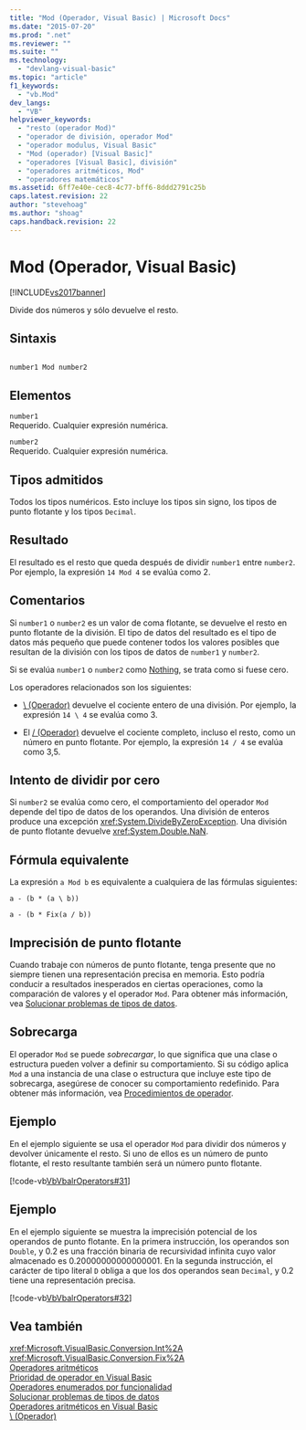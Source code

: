 ```yaml
---
title: "Mod (Operador, Visual Basic) | Microsoft Docs"
ms.date: "2015-07-20"
ms.prod: ".net"
ms.reviewer: ""
ms.suite: ""
ms.technology: 
  - "devlang-visual-basic"
ms.topic: "article"
f1_keywords: 
  - "vb.Mod"
dev_langs: 
  - "VB"
helpviewer_keywords: 
  - "resto (operador Mod)"
  - "operador de división, operador Mod"
  - "operador modulus, Visual Basic"
  - "Mod (operador) [Visual Basic]"
  - "operadores [Visual Basic], división"
  - "operadores aritméticos, Mod"
  - "operadores matemáticos"
ms.assetid: 6ff7e40e-cec8-4c77-bff6-8ddd2791c25b
caps.latest.revision: 22
author: "stevehoag"
ms.author: "shoag"
caps.handback.revision: 22
---
```

# Mod (Operador, Visual Basic)
[!INCLUDE[vs2017banner](../../../visual-basic/developing-apps/includes/vs2017banner.md)]

Divide dos números y sólo devuelve el resto.  
  
## Sintaxis  
  
```  
  
number1 Mod number2  
```  
  
## Elementos  
 `number1`  
 Requerido.  Cualquier expresión numérica.  
  
 `number2`  
 Requerido.  Cualquier expresión numérica.  
  
## Tipos admitidos  
 Todos los tipos numéricos.  Esto incluye los tipos sin signo, los tipos de punto flotante y los tipos `Decimal`.  
  
## Resultado  
 El resultado es el resto que queda después de dividir `number1` entre `number2`.  Por ejemplo, la expresión `14 Mod 4` se evalúa como 2.  
  
## Comentarios  
 Si `number1` o `number2` es un valor de coma flotante, se devuelve el resto en punto flotante de la división.  El tipo de datos del resultado es el tipo de datos más pequeño que puede contener todos los valores posibles que resultan de la división con los tipos de datos de `number1` y `number2`.  
  
 Si se evalúa `number1` o `number2` como [Nothing](../../../visual-basic/language-reference/nothing.md), se trata como si fuese cero.  
  
 Los operadores relacionados son los siguientes:  
  
-   [\\ \(Operador\)](../../../visual-basic/language-reference/operators/integer-division-operator.md) devuelve el cociente entero de una división.  Por ejemplo, la expresión `14 \ 4` se evalúa como 3.  
  
-   El [\/ \(Operador\)](../../../visual-basic/language-reference/operators/floating-point-division-operator.md) devuelve el cociente completo, incluso el resto, como un número en punto flotante.  Por ejemplo, la expresión `14 / 4` se evalúa como 3,5.  
  
## Intento de dividir por cero  
 Si `number2` se evalúa como cero, el comportamiento del operador `Mod` depende del tipo de datos de los operandos.  Una división de enteros produce una excepción <xref:System.DivideByZeroException>.  Una división de punto flotante devuelve <xref:System.Double.NaN>.  
  
## Fórmula equivalente  
 La expresión `a Mod b` es equivalente a cualquiera de las fórmulas siguientes:  
  
 `a - (b * (a \ b))`  
  
 `a - (b * Fix(a / b))`  
  
## Imprecisión de punto flotante  
 Cuando trabaje con números de punto flotante, tenga presente que no siempre tienen una representación precisa en memoria.  Esto podría conducir a resultados inesperados en ciertas operaciones, como la comparación de valores y el operador `Mod`.  Para obtener más información, vea [Solucionar problemas de tipos de datos](../../../visual-basic/programming-guide/language-features/data-types/troubleshooting-data-types.md).  
  
## Sobrecarga  
 El operador `Mod` se puede *sobrecargar*, lo que significa que una clase o estructura pueden volver a definir su comportamiento.  Si su código aplica `Mod` a una instancia de una clase o estructura que incluye este tipo de sobrecarga, asegúrese de conocer su comportamiento redefinido.  Para obtener más información, vea [Procedimientos de operador](../../../visual-basic/programming-guide/language-features/procedures/operator-procedures.md).  
  
## Ejemplo  
 En el ejemplo siguiente se usa el operador `Mod` para dividir dos números y devolver únicamente el resto.  Si uno de ellos es un número de punto flotante, el resto resultante también será un número punto flotante.  
  
 [!code-vb[VbVbalrOperators#31](../../../visual-basic/language-reference/operators/codesnippet/VisualBasic/mod-operator_1.vb)]  
  
## Ejemplo  
 En el ejemplo siguiente se muestra la imprecisión potencial de los operandos de punto flotante.  En la primera instrucción, los operandos son `Double`, y 0.2 es una fracción binaria de recursividad infinita cuyo valor almacenado es 0.20000000000000001.  En la segunda instrucción, el carácter de tipo literal `D` obliga a que los dos operandos sean `Decimal`, y 0.2 tiene una representación precisa.  
  
 [!code-vb[VbVbalrOperators#32](../../../visual-basic/language-reference/operators/codesnippet/VisualBasic/mod-operator_2.vb)]  
  
## Vea también  
 <xref:Microsoft.VisualBasic.Conversion.Int%2A>   
 <xref:Microsoft.VisualBasic.Conversion.Fix%2A>   
 [Operadores aritméticos](../../../visual-basic/language-reference/operators/arithmetic-operators.md)   
 [Prioridad de operador en Visual Basic](../../../visual-basic/language-reference/operators/operator-precedence.md)   
 [Operadores enumerados por funcionalidad](../../../visual-basic/language-reference/operators/operators-listed-by-functionality.md)   
 [Solucionar problemas de tipos de datos](../../../visual-basic/programming-guide/language-features/data-types/troubleshooting-data-types.md)   
 [Operadores aritméticos en Visual Basic](../../../visual-basic/programming-guide/language-features/operators-and-expressions/arithmetic-operators.md)   
 [\\ \(Operador\)](../../../visual-basic/language-reference/operators/integer-division-operator.md)